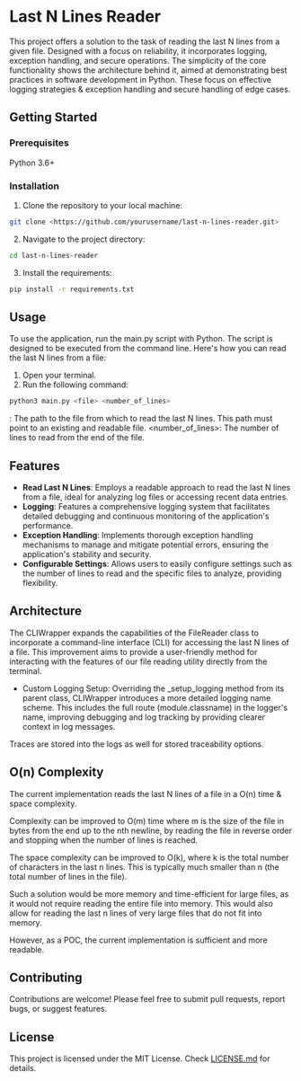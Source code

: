 # Last N Lines Reader

This project offers a solution to the task of reading the last N lines from a given file. Designed with a focus on reliability, it incorporates logging, exception handling, and secure operations. The simplicity of the core functionality shows the architecture behind it, aimed at demonstrating best practices in software development in Python. These focus on effective logging strategies & exception handling and secure handling of edge cases.

## Getting Started

### Prerequisites

Python 3.6+

### Installation

1. Clone the repository to your local machine:

```bash
git clone <https://github.com/yourusername/last-n-lines-reader.git>
```

2. Navigate to the project directory:

```bash
cd last-n-lines-reader
```

3. Install the requirements:

```bash
pip install -r requirements.txt
```

## Usage

To use the application, run the main.py script with Python. The script is designed to be executed from the command line. Here's how you can read the last N lines from a file:

1. Open your terminal.
2. Run the following command:

```bash
python3 main.py <file> <number_of_lines>
```

<file>: The path to the file from which to read the last N lines. This path must point to an existing and readable file.
<number_of_lines>: The number of lines to read from the end of the file.

## Features

- **Read Last N Lines**: Employs a readable approach to read the last N lines from a file, ideal for analyzing log files or accessing recent data entries.
- **Logging**: Features a comprehensive logging system that facilitates detailed debugging and continuous monitoring of the application's performance.
- **Exception Handling**: Implements thorough exception handling mechanisms to manage and mitigate potential errors, ensuring the application's stability and security.
- **Configurable Settings**: Allows users to easily configure settings such as the number of lines to read and the specific files to analyze, providing flexibility.

## Architecture

The CLIWrapper expands the capabilities of the FileReader class to incorporate a command-line interface (CLI) for accessing the last N lines of a file. This improvement aims to provide a user-friendly method for interacting with the features of our file reading utility directly from the terminal.

- Custom Logging Setup: Overriding the _setup_logging method from its parent class, CLIWrapper introduces a more detailed logging name scheme. This includes the full route (module.classname) in the logger's name, improving debugging and log tracking by providing clearer context in log messages.

Traces are stored into the logs as well for stored traceability options.

## O(n) Complexity

The current implementation reads the last N lines of a file in a O(n) time & space complexity.

Complexity can be improved to O(m) time where m is the size of the file in bytes from the end up to the nth newline, by reading the file in reverse order and stopping when the number of lines is reached.

The space complexity can be improved to O(k), where k is the total number of characters in the last n lines. This is typically much smaller than n (the total number of lines in the file).

Such a solution would be more memory and time-efficient for large files, as it would not require reading the entire file into memory. This would also allow for reading the last n lines of very large files that do not fit into memory.

However, as a POC, the current implementation is sufficient and more readable.

## Contributing

Contributions are welcome! Please feel free to submit pull requests, report bugs, or suggest features.

## License

This project is licensed under the MIT License. Check [LICENSE.md](LICENSE.md) for details.
